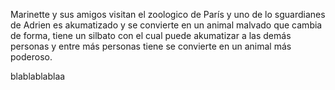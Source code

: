 Marinette y sus amigos visitan el zoologico de París y uno de lo sguardianes de Adrien es akumatizado y se convierte en un animal malvado que cambia de forma, tiene un silbato con el cual puede akumatizar a las demás personas y entre más personas tiene se convierte en un animal más poderoso.

blablablablaa
